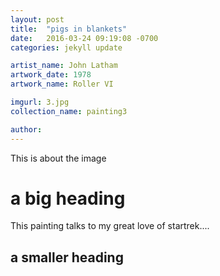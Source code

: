 ```yaml
---
layout: post
title:  "pigs in blankets"
date:   2016-03-24 09:19:08 -0700
categories: jekyll update

artist_name: John Latham
artwork_date: 1978
artwork_name: Roller VI

imgurl: 3.jpg
collection_name: painting3

author: 
---
```


This is about the image

# a big heading

This painting talks to my great love of startrek....

## a smaller heading
